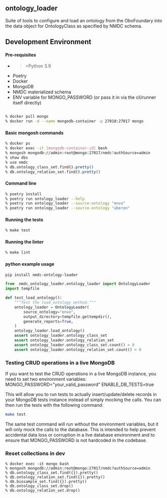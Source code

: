 ## ontology_loader

Suite of tools to configure and load an ontology from the OboFoundary into the data object for OntologyClass as 
specified by NMDC schema.

## Development Environment

#### Pre-requisites

- >=Python 3.9
- Poetry
- Docker
- MongoDB
- NMDC materialized schema
- ENV variable for MONGO_PASSWORD (or pass it in via the cli/runner itself directly)

```bash

% docker pull mongo
% docker run -d --name mongodb-container -p 27018:27017 mongo
```

#### Basic mongosh commands
```bash
% docker ps
% docker exec -it [mongodb-container-id] bash
% mongosh mongodb://admin:root@mongo:27017/nmdc?authSource=admin
% show dbs
% use nmdc
% db.ontology_class_set.find().pretty()
% db.ontology_relation_set.find().pretty()
``` 

#### Command line
```bash
% poetry install
% poetry run ontology_loader --help
% poetry run ontology_loader --source-ontology "envo"
% poetry run ontology_loader --source-ontology "uberon"
```

#### Running the tests
```bash
% make test
```

#### Running the linter
```bash
% make lint
```

#### python example usage
```bash
pip install nmdc-ontology-loader
```

```python
from  nmdc_ontology_loader.ontology_loader import OntologyLoader
import tempfile

def test_load_ontology():
    """Test the load_ontology method."""
    ontology_loader = OntologyLoader(
        source_ontology="envo",
        output_directory=tempfile.gettempdir(),
        generate_reports=True,
    )
    ontology_loader.load_ontology()
    assert ontology_loader.ontology_class_set
    assert ontology_loader.ontology_relation_set
    assert ontology_loader.ontology_class_set.count() > 0
    assert ontology_loader.ontology_relation_set.count() > 0
```

### Testing CRUD operations in a live MongoDB

If you want to test the CRUD operations in a live MongoDB instance, you need to set two environment variables:
MONGO_PASSWORD="your_valid_password"
ENABLE_DB_TESTS=true

This will allow you to run tests to actually insert/update/delete records in your MongoDB tests instance instead
of simply mocking the calls. You can then run the tests with the following command:

```bash
make test
```
 
The same test command will run without the environment variables, but it will only mock the calls to the database.
This is intended to help prevent accidental data loss or corruption in a live database environment and to 
ensure that MONGO_PASSWORD is not hardcoded in the codebase.

### Reset collections in dev

```
% docker exec -it mongo bash
% mongosh mongodb://admin:root@mongo:27017/nmdc?authSource=admin
% db.ontology_class_set.find({}).pretty()
% db.ontology_relation_set.find({}).pretty()
% db.biosample_set.find({}).pretty()
% db.ontology_class_set.drop()
% db.ontology_relation_set.drop()
```